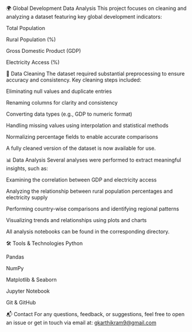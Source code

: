 🌍 Global Development Data Analysis
This project focuses on cleaning and analyzing a dataset featuring key global development indicators:

Total Population

Rural Population (%)

Gross Domestic Product (GDP)

Electricity Access (%)

🧹 Data Cleaning
The dataset required substantial preprocessing to ensure accuracy and consistency. Key cleaning steps included:

Eliminating null values and duplicate entries

Renaming columns for clarity and consistency

Converting data types (e.g., GDP to numeric format)

Handling missing values using interpolation and statistical methods

Normalizing percentage fields to enable accurate comparisons

A fully cleaned version of the dataset is now available for use.

📊 Data Analysis
Several analyses were performed to extract meaningful insights, such as:

Examining the correlation between GDP and electricity access

Analyzing the relationship between rural population percentages and electricity supply

Performing country-wise comparisons and identifying regional patterns

Visualizing trends and relationships using plots and charts

All analysis notebooks can be found in the corresponding directory.

🛠️ Tools & Technologies
Python

Pandas

NumPy

Matplotlib & Seaborn

Jupyter Notebook

Git & GitHub

📬 Contact
For any questions, feedback, or suggestions, feel free to open an issue or get in touch via email at:
gkarthikram9@gmail.com

